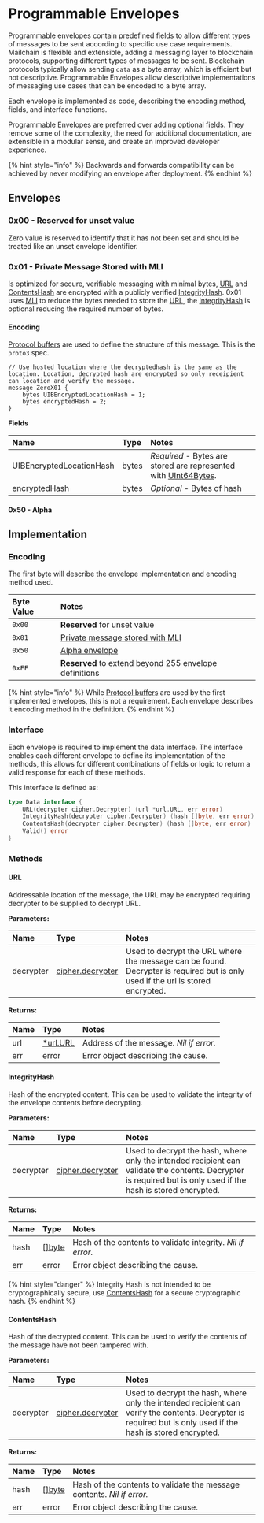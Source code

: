 # Programmable Envelopes

Programmable envelopes contain predefined fields to allow different types of messages to be sent according to specific use case requirements. Mailchain is flexible and extensible, adding a messaging layer to blockchain protocols, supporting different types of messages to be sent. Blockchain protocols typically allow sending `data` as a byte array, which is efficient but not descriptive. Programmable Envelopes allow descriptive implementations of messaging use cases that can be encoded to a byte array.

Each envelope is implemented as code, describing the encoding method, fields, and interface functions. 

Programmable Envelopes are preferred over adding optional fields. They remove some of the complexity, the need for additional documentation, are extensible in a modular sense, and create an improved developer experience.

{% hint style="info" %}
Backwards and forwards compatibility can be achieved by never modifying an envelope after deployment.
{% endhint %}

## Envelopes

### 0x00 - Reserved for unset value

Zero value is reserved to identify that it has not been set and should be treated like an unset envelope identifier. 

### 0x01 - Private Message Stored with MLI

Is optimized for secure, verifiable messaging with minimal bytes, [URL](programmable-envelopes.md#url) and [ContentsHash](programmable-envelopes.md#contentshash) are encrypted with a publicly verified [IntegrityHash](programmable-envelopes.md#integrityhash). 0x01 uses [MLI](types.md#message-location-identifier) to reduce the bytes needed to store the [URL](programmable-envelopes.md#url), the [IntegrityHash](programmable-envelopes.md#integrityhash) is optional reducing the required number of bytes.

#### Encoding

[Protocol buffers](https://developers.google.com/protocol-buffers/) are used to define the structure of this message. This is the `proto3` spec. 

```text
// Use hosted location where the decryptedhash is the same as the location. Location, decrypted hash are encrypted so only receipient can location and verify the message.
message ZeroX01 {
    bytes UIBEncryptedLocationHash = 1;
    bytes encryptedHash = 2;
}
```

**Fields**

| **Name** | Type | Notes |
| :--- | :--- | :--- |
| UIBEncryptedLocationHash | bytes | _Required_ - Bytes are stored are represented with [UInt64Bytes](types.md#uint-64-bytes). |
| encryptedHash | bytes | _Optional_ - Bytes of hash |

#### 0x50 - Alpha

## Implementation

### Encoding

The first byte will describe the envelope implementation and encoding method used.

| Byte Value | Notes |
| :--- | :--- |
| `0x00` | **Reserved** for unset value |
| `0x01` | [Private message stored with MLI](programmable-envelopes.md#0x01-private-message-stored-with-mli) |
| `0x50` | [Alpha envelope](programmable-envelopes.md#0x50-alpha) |
| `0xFF` | **Reserved** to extend beyond 255 envelope definitions |

{% hint style="info" %}
While [Protocol buffers](https://developers.google.com/protocol-buffers/) are used by the first implemented envelopes, this is not a requirement. Each envelope describes it encoding method in the definition.
{% endhint %}

### Interface

Each envelope is required to implement the data interface. The interface enables each different envelope to define its implementation of the methods, this allows for different combinations of fields or logic to return a valid response for each of these methods. 

This interface is defined as:

```go
type Data interface {
	URL(decrypter cipher.Decrypter) (url *url.URL, err error)
	IntegrityHash(decrypter cipher.Decrypter) (hash []byte, err error)
	ContentsHash(decrypter cipher.Decrypter) (hash []byte, err error)
	Valid() error
}
```

### Methods

#### URL

Addressable location of the message, the URL may be encrypted requiring decrypter to be supplied to decrypt URL.

**Parameters:**

| Name | Type | Notes |
| :--- | :--- | :--- |
| decrypter | [cipher.decrypter](https://godoc.org/github.com/mailchain/mailchain/crypto/cipher#Decrypter) | Used to decrypt the URL where the message can be found. Decrypter is required but is only used if the url is stored encrypted. |

**Returns:**

| **Name** | Type | Notes |
| :--- | :--- | :--- |
| url | [\*url.URL](https://godoc.org/net/url#URL) | Address of the message. _Nil if error._ |
| err | error | Error object describing the cause. |

#### In**tegrityHash**

Hash of the encrypted content. This can be used to validate the integrity of the envelope contents before decrypting. 

**Parameters:**

| Name | Type | Notes |
| :--- | :--- | :--- |
| decrypter | [cipher.decrypter](https://godoc.org/github.com/mailchain/mailchain/crypto/cipher#Decrypter) | Used to decrypt the hash, where only the intended recipient can validate the contents. Decrypter is required but is only used if the hash is stored encrypted. |

**Returns:**

| **Name** | Type | Notes |
| :--- | :--- | :--- |
| hash | [\[\]byte](https://godoc.org/builtin#byte) | Hash of the contents to validate integrity. _Nil if error._ |
| err | error | Error object describing the cause. |

{% hint style="danger" %}
Integrity Hash is not intended to be cryptographically secure, use [ContentsHash](programmable-envelopes.md#url) for a secure cryptographic hash.
{% endhint %}

#### **ContentsHash**

Hash of the decrypted content. This can be used to verify the contents of the message have not been tampered with.

**Parameters:**

| Name | Type | Notes |
| :--- | :--- | :--- |
| decrypter | [cipher.decrypter](https://godoc.org/github.com/mailchain/mailchain/crypto/cipher#Decrypter) | Used to decrypt the hash, where only the intended recipient can verify the contents. Decrypter is required but is only used if the hash is stored encrypted. |

**Returns:**

| **Name** | Type | Notes |
| :--- | :--- | :--- |
| hash | [\[\]byte](https://godoc.org/builtin#byte) | Hash of the contents to validate the message contents. _Nil if error._ |
| err | error | Error object describing the cause. |

### 



